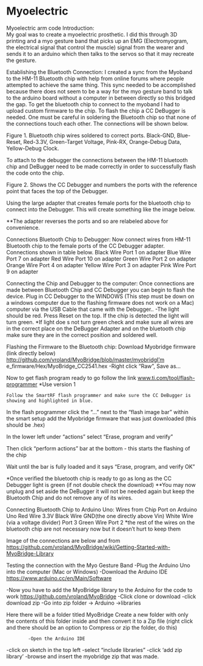 # Myoelectric
Myoelectric arm code 
Introduction:	
My goal was to create a myoelectric prosthetic. I did this through 3D printing and a myo gesture band that picks up an EMG (Electromyogram, the electrical signal that control the muscle) signal from the wearer and sends it to an arduino which then talks to the servos so that it may recreate the gesture. 

Establishing the Bluetooth Connection:
I created a sync from the Myoband to the HM-11 Bluetooth chip with help from online forums where people attempted to achieve the same thing. This sync needed to be accomplished because there does not seem to be a way for the myo gesture band to talk to the arduino board without a computer in between directly so this bridged the gap. To get the bluetooth chip to connect to the myoband I had to upload custom firmware to the chip. To flash the chip a CC DeBugger is needed. One must be careful in soldering the Bluetooth chip so that none of the connections touch each other. The connections will be shown below. 

Figure 1. Bluetooth chip wires soldered to correct ports. Black-GND, Blue-Reset, Red-3.3V, Green-Target Voltage, Pink-RX, Orange-Debug Data, Yellow-Debug Clock. 

To attach to the debugger the connections between the HM-11 bluetooth chip and DeBugger need to be made correctly in order to successfully flash the code onto the chip. 

 
Figure 2. Shows the CC Debugger and numbers the ports with the reference point that faces the top of the Debugger. 

Using the large adapter that creates female ports for the bluetooth chip to connect into the Debugger. This will create something like the image below. 

**The adapter reverses the ports and so are relabeled above for convenience. 

Connections Bluetooth Chip to Debugger:
Now connect wires from HM-11 Bluetooth chip to the female ports of the CC Debugger adapter. Connections shown in table below. 
Black Wire 
Port 1 on adapter
Blue Wire
Port 7 on adapter
 Red Wire
Port 10 on adapter
Green Wire 
Port 2 on adapter
Orange Wire 
Port 4 on adapter
Yellow Wire
Port 3  on adapter
Pink Wire 
Port 9  on adapter

Connecting the Chip and Debugger to the computer:
Once connections are made between Bluetooth Chip and CC Debugger you can begin to flash the device. 
Plug in CC Debugger to the WINDOWS (This step must be down on a windows computer due to the flashing firmware does not work on a Mac) computer via the USB Cable that came with the Debugger.. 
-The light should be red. Press Reset on the top. If the chip is detected the light will turn green.
 *If light doe
s not turn green check and make sure all wires are in the correct place on the DeBugger Adapter and on the bluetooth chip make sure they are in the correct position and soldered well. 

Flashing the Firmware to the Bluetooth chip:
Download Myobridge firmware (link directly below) http://github.com/vroland/MyoBridge/blob/master/myobridgI’m e_firmware/Hex/MyoBridge_CC2541.hex
			-Right click “Raw”, Save as… 

Now to get flash  program ready to go follow the link  www.ti.com/tool/flash-programmer 
*Use version 1 

	Follow the SmartRF flash programmer and make sure the CC DeBugger is showing and highlighted in blue.
In the flash programmer click the “...” next to  the “flash image bar” within the smart setup add the Myobridge firmware that was just downloaded (this should be  .hex)

In the lower left under “actions” select “Erase, program and verify” 

Then click “perform actions” bar at the bottom - this starts the flashing of the chip

Wait until the bar is fully loaded and it says “Erase, program, and verify OK” 

*Once verified the bluetooth chip is ready to go as long as the CC Debugger light is green (if not double check the download)
**You may now unplug and set aside the DeBugger it will not be needed again but keep the Bluetooth Chip and do not remove any of its wires. 

Connecting Bluetooth Chip to Arduino Uno:
Wires from Chip 
Port on Arduino Uno 
Red Wire 
3.3V 
Black Wire 
GND(the one directly above Vin)
White Wire (via a voltage divider) 
Port 3 
Green Wire 
Port 2
*the rest of the wires on the bluetooth chip are not necessary now but it doesn’t hurt to keep them

Image of the connections are below and from https://github.com/vroland/MyoBridge/wiki/Getting-Started-with-MyoBridge-Library 



Testing the connection with the Myo Gesture Band
-Plug the Arduino Uno into the computer (Mac or Windows)
-Download the Arduino IDE 
		https://www.arduino.cc/en/Main/Software 

-Now you have to add the MyoBridge library to the Arduino for the code to work        		https://github.com/vroland/MyoBridge
                    		-Click clone or download
                    		-click download zip
-Go into zip folder
 -> Arduino 
->libraries
 
Here there will be a folder titled MyoBridge Create a new folder with only the contents of this folder inside and then convert it to a Zip file (right click and there should be an option to Compress or zip the folder, do this)
 
        	-Open the Arduino IDE
 -click on sketch in the top left
 -select “include libraries”
 -click ‘add zip library’ 
 -browse and insert the myobridge zip that was made.
